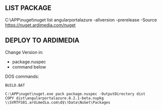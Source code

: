 ﻿## LIST PACKAGE
C:\APP\nuget\nuget list angularportalazure -allversion -prerelease -Source https://nuget.ardimedia.com/nuget

## DEPLOY TO ARDIMEDIA

Change Version in:
* package.nuspec
* command below

DOS commands:

    BUILD.BAT

    C:\APP\nuget\nuget.exe pack package.nuspec -OutputDirectory dist
    COPY dist\angularportalazure.0.2.1-beta.nupkg \\SVRTFS01.ardimedia.com\d$\!Data\NuGet\Packages
